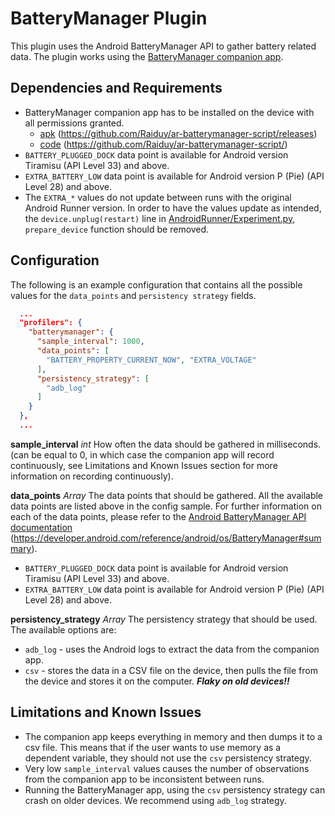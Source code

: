 # BatteryManager Plugin
This plugin uses the Android BatteryManager API to gather battery related data. The plugin works using the 
[BatteryManager companion app](https://github.com/Raiduy/ar-batterymanager-script/releases). 

## Dependencies and Requirements
* BatteryManager companion app has to be installed on the device with all permissions granted. 
  * [apk](https://github.com/Raiduy/ar-batterymanager-script/releases) (https://github.com/Raiduy/ar-batterymanager-script/releases)
  * [code](https://github.com/Raiduy/ar-batterymanager-script/) (https://github.com/Raiduy/ar-batterymanager-script/)
* `BATTERY_PLUGGED_DOCK` data point is available for Android version Tiramisu (API Level 33) and above.
* `EXTRA_BATTERY_LOW` data point is available for Android version P (Pie) (API Level 28) and above.
* The `EXTRA_*` values do not update between runs with the original Android Runner version. In order to have the values 
  update as intended, the `device.unplug(restart)` line in [AndroidRunner/Experiment.py](../../Experiment.py), 
  `prepare_device` function should be removed.
## Configuration
The following is an example configuration that contains all the possible values for the `data_points` and 
`persistency strategy` fields.

```json
  ...
  "profilers": {
    "batterymanager": {
      "sample_interval": 1000,
      "data_points": [
        "BATTERY_PROPERTY_CURRENT_NOW", "EXTRA_VOLTAGE"
      ],
      "persistency_strategy": [
        "adb_log"
      ]
    }
  },
  ...
```
**sample_interval** *int* 
How often the data should be gathered in milliseconds. (can be equal to 0, in which case the companion app will record 
continuously, see Limitations and Known Issues section for more information on recording continuously).

**data_points** *Array<string>* 
The data points that should be gathered. All the available data points are listed above in the config sample.
For further information on each of the data points, please refer to the 
[Android BatteryManager API documentation](https://developer.android.com/reference/android/os/BatteryManager#summary)
(https://developer.android.com/reference/android/os/BatteryManager#summary).
* `BATTERY_PLUGGED_DOCK` data point is available for Android version Tiramisu (API Level 33) and above.
* `EXTRA_BATTERY_LOW` data point is available for Android version P (Pie) (API Level 28) and above.

**persistency_strategy** *Array<string>* 
The persistency strategy that should be used. The available options are:
* `adb_log` - uses the Android logs to extract the data from the companion app.
* `csv` - stores the data in a CSV file on the device, then pulls the file from the device and stores it on the computer.
  ***Flaky on old devices!!***

## Limitations and Known Issues
* The companion app keeps everything in memory and then dumps it to a csv file. This means that if the user wants to use 
  memory as a dependent variable, they should not use the `csv` persistency strategy.
* Very low `sample_interval` values causes the number of observations from the companion app to be inconsistent between 
  runs.
* Running the BatteryManager app, using the `csv` persistency strategy can crash on older devices. We recommend using 
  `adb_log` strategy.  

